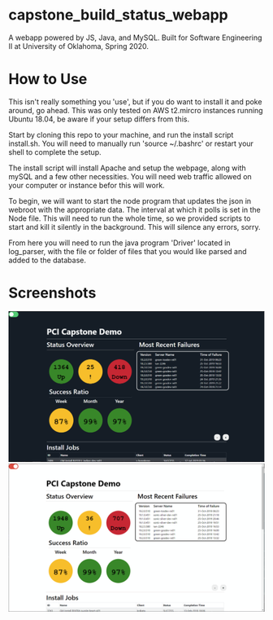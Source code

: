 # capstone_build_status_webapp
A webapp powered by JS, Java, and MySQL. Built for Software Engineering II at University of Oklahoma, Spring 2020.

# How to Use
This isn't really something you 'use', but if you do want to install it and poke around, go ahead. This was only tested on AWS t2.mircro instances running Ubuntu 18.04, be aware if your setup differs from this.

Start by cloning this repo to your machine, and run the install script install.sh. You will need to manually run 'source ~/.bashrc' or restart your shell to complete the setup.

The install script will install Apache and setup the webpage, along with mySQL and a few other necessities. You will need web traffic allowed on your computer or instance befor this will work. 

To begin, we will want to start the node program that updates the json in webroot with the appropriate data. The interval at which it polls is set in the Node file. This will need to run the whole time, so we provided scripts to start and kill it silently in the background. This will silence any errors, sorry.

From here you will need to run the java program 'Driver' located in log_parser, with the file or folder of files that you would like parsed and added to the database.

# Screenshots
![Dark Mode](Images/DarkMode.PNG)
![Light Mode](Images/LightMode.PNG)
